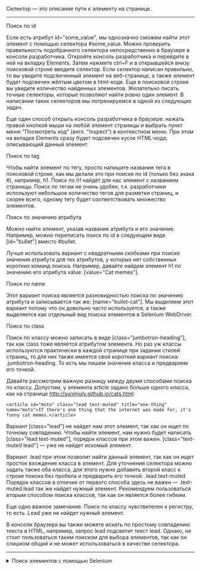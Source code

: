 Селектор — это описание пути к элементу на странице.  

---
Поиск по id  

Если есть атрибут id="some_value", мы однозначно сможем найти этот элемент с помощью селектора #some_value.
Можно проверить правильность подобранного селектора непосредственно в браузере в консоли разработчика. Откройте консоль разработчика и перейдите в ней на вкладку Elements. Затем нажмите ctrl+F и в открывшейся внизу поисковой строке введите селектор. Если селектор написан правильно, то вы увидите подсвеченный элемент на веб-странице, а также элемент будет подсвечен жёлтым цветом в html-коде. Еще в поисковой строке вы увидите количество найденных элементов. Желательно писать точные селекторы, которые позволяют найти ровно один элемент. В написании таких селекторов мы потренируемся в одной из следующих задач.

Еще один способ открыть консоль разработчика в браузере: нажать правой кнопкой мыши на любой элемент страницы и выбрать пункт меню "Посмотреть код" (англ. "Inspect") в контекстном меню. При этом на вкладке Elements сразу будет подсвечен кусок HTML-кода, описывающий данный элемент.



Поиск по tag

Чтобы найти элемент по тегу, просто напишите название тега в поисковой строке, как мы делали это при поиске по id (только без знака #), например, h1. Поиск по h1 найдёт для нас элемент с названием страницы. Поиск по тегам не очень удобен, т.к. разработчики используют небольшое количество тегов для разметки страниц, и скорее всего, одному тегу будет соответствовать множество элементов.

Поиск по значению атрибута

Можно найти элемент, указав название атрибута и его значение. Например, можно переписать поиск по id в следующем виде [id="bullet"] вместо #bullet.

Лучше использовать вариант с квадратными скобками при поиске значения атрибута для тех атрибутов, у которых нет собственных коротких команд поиска. Например, давайте найдем элемент h1 по значению его атрибута value: [value="Cat memes"].

Поиск по name

Этот вариант поиска является разновидностью поиска по значению атрибута и записывается так же: [name="bullet-cat"]. Мы выделяем этот вариант потому что он довольно часто используется, а также выделяется как отдельный вид поиска элементов в Selenium WebDriver.

Поиск по class

Поиск по классу можно записать в виде [class="jumbotron-heading"], так как class тоже является атрибутом элемента. Но раз уж классы используются практически в каждой странице при задании стилей страниц, то для них также имеется свой короткий вариант поиска: .jumbotron-heading. То есть мы пишем значение класса и предваряем его точкой.

Давайте рассмотрим важную разницу между двумя способами поиска по классу. Допустим, у элемента article задано больше одного класса, как на странице http://suninjuly.github.io/cats.html:
```
<article id="moto" class="lead text-muted" title="one-thing" name="moto">If there's one thing that the internet was made for, it's funny cat memes.</article>
```
Вариант [class="lead"] не найдет нам этот элемент, так как он ищет по точному совпадению. Чтобы найти элемент, нам нужно будет написать [class="lead text-muted"], порядок классов при этом важен. [class="text-muted lead"] — уже не найдет искомый элемент.

Вариант .lead при этом позволит найти данный элемент, так как он ищет простое вхождение класса в элемент. Для уточнения селектора можно задать также оба класса, для этого нужно добавить второй класс к строке поиска без пробела и предварить его точкой: .lead.text-muted. Порядок классов в отличие от первого способа здесь не важен — .text-muted.lead так же найдет нужный элемент. Рекомендуем пользоваться вторым способом поиска классов, так как он является более гибким.

Еще одно важное замечание. Поиск по классу чувствителен к регистру, то есть .Lead уже не найдет нужный элемент.

В консоли браузера вы также можете искать по простому совпадению текста в HTML, например, запрос lead подсветит текст lead. Однако, не стоит пользоваться таким поиском для выбора элементов, так как он слишком общий и не может использоваться в качестве селектора.

---

<details>
<summary>Поиск элементов с помощью Selenium</summary>
  
+ find_element(By.ID, value) — поиск по уникальному атрибуту id элемента;
+ find_element(By.CSS_SELECTOR, value) — поиск элемента с помощью правил на основе CSS;
+ find_element(By.XPATH, value) — поиск с помощью языка запросов XPath;
+ find_element(By.NAME, value) — поиск по атрибуту name элемента;
+ find_element(By.TAG_NAME, value) — поиск элемента по названию тега элемента;
+ find_element(By.CLASS_NAME, value) — поиск по значению атрибута class;
+ find_element(By.LINK_TEXT, value) — поиск ссылки на странице по полному совпадению;
+ find_element(By.PARTIAL_LINK_TEXT, value) — поиск ссылки на странице, если текст селектора совпадает с любой частью текста ссылки.
</details>

